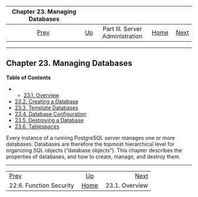 <!--?xml version="1.0" encoding="UTF-8" standalone="no"?-->

|             Chapter 23. Managing Databases             |                                                    |                                 |                                                       |                                                   |
| :----------------------------------------------------: | :------------------------------------------------- | :-----------------------------: | ----------------------------------------------------: | ------------------------------------------------: |
| [Prev](perm-functions.html "22.6. Function Security")  | [Up](admin.html "Part III. Server Administration") | Part III. Server Administration | [Home](index.html "PostgreSQL 17devel Documentation") |  [Next](manage-ag-overview.html "23.1. Overview") |

***

## Chapter 23. Managing Databases

**Table of Contents**

  * *   [23.1. Overview](manage-ag-overview.html)
  * [23.2. Creating a Database](manage-ag-createdb.html)
  * [23.3. Template Databases](manage-ag-templatedbs.html)
  * [23.4. Database Configuration](manage-ag-config.html)
  * [23.5. Destroying a Database](manage-ag-dropdb.html)
  * [23.6. Tablespaces](manage-ag-tablespaces.html)

Every instance of a running PostgreSQL server manages one or more databases. Databases are therefore the topmost hierarchical level for organizing SQL objects (“database objects”). This chapter describes the properties of databases, and how to create, manage, and destroy them.

***

|                                                        |                                                       |                                                   |
| :----------------------------------------------------- | :---------------------------------------------------: | ------------------------------------------------: |
| [Prev](perm-functions.html "22.6. Function Security")  |   [Up](admin.html "Part III. Server Administration")  |  [Next](manage-ag-overview.html "23.1. Overview") |
| 22.6. Function Security                                | [Home](index.html "PostgreSQL 17devel Documentation") |                                    23.1. Overview |
